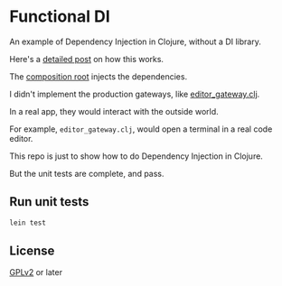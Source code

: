# Functional DI

An example of Dependency Injection in Clojure, without a DI library.

Here's a [detailed post](https://ryankienstra.com/dependency-injection-in-clojure) on how this works.

The [composition root](src/functional_di/composition_root.clj) injects the dependencies.

I didn't implement the production gateways, like [editor_gateway.clj](src/functional_di/gateway/editor_gateway.clj).

In a real app, they would interact with the outside world.

For example, `editor_gateway.clj`, would open a terminal in a real code editor.

This repo is just to show how to do Dependency Injection in Clojure.

But the unit tests are complete, and pass.

## Run unit tests

```sh
lein test
```

## License

[GPLv2](https://github.com/kienstra/data-store/blob/develop/LICENSE) or later
